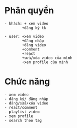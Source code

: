 # Phân quyền
    - khách: + xem video
            +đăng ký tk

    - user: +xem video
            +đăng nhập
            +đăng video
            +comment
            +react
            +sửa/xóa video của mình
            +xem profile của mình

# Chức năng
    - xem video
    - đăng ký/ đăng nhập
    - đăng/sửa/xóa video
    - react/comment
    - playlist video
    - xem profile
    - search theo tag
    

